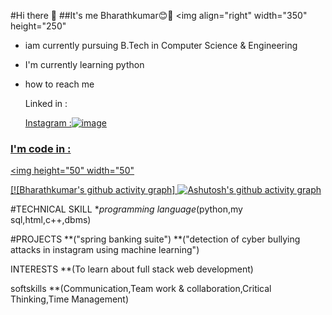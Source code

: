 #Hi there 👋
##It's me Bharathkumar😊🙌
<img align="right" width="350" height="250"
- iam currently pursuing B.Tech in Computer Science & Engineering
- I'm currently learning python
- how to reach me<br>

  Linked in :<a href="https://github.com/user-attachments/assets/36f7766e-7356-4644-9058-06e3e49d96b9">

   Instagram :<a href="https://accountscenter.instagram.com/profiles/17841436560302305/">![image](https://github.com/user-attachments/assets/9a588e7d-7638-455a-b88e-58bfd42a37c2)
 
 ### I'm code in :
 <img height="50" width="50"

 

  [![Bharathkumar's github activity graph] [![Ashutosh's github activity graph](https://github-readme-activity-graph.vercel.app/graph?username=Bharathkumar-26&bg_color=ffd1d1&color=9e4c98&line=4c9e52&point=413f3e&area=true&hide_border=true)](https://github.com/ashutosh00710/github-readme-activity-graph) 
  
   #TECHNICAL SKILL 
 **programming language*(python,my sql,html,c++,dbms)

 #PROJECTS
  **("spring banking suite")
  **("detection of cyber bullying attacks in instagram using machine learning")

INTERESTS
  **(To learn about full stack web development)


softskills
**(Communication,Team work & collaboration,Critical Thinking,Time Management)
